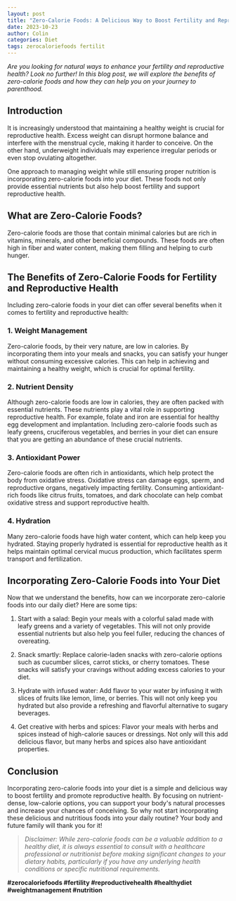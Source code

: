 ```yaml
---
layout: post
title: "Zero-Calorie Foods: A Delicious Way to Boost Fertility and Reproductive Health"
date: 2023-10-23
author: Colin
categories: Diet
tags: zerocaloriefoods fertilit
---
```


*Are you looking for natural ways to enhance your fertility and reproductive health? Look no further! In this blog post, we will explore the benefits of zero-calorie foods and how they can help you on your journey to parenthood.*

## Introduction

It is increasingly understood that maintaining a healthy weight is crucial for reproductive health. Excess weight can disrupt hormone balance and interfere with the menstrual cycle, making it harder to conceive. On the other hand, underweight individuals may experience irregular periods or even stop ovulating altogether.

One approach to managing weight while still ensuring proper nutrition is incorporating zero-calorie foods into your diet. These foods not only provide essential nutrients but also help boost fertility and support reproductive health.

## What are Zero-Calorie Foods?

Zero-calorie foods are those that contain minimal calories but are rich in vitamins, minerals, and other beneficial compounds. These foods are often high in fiber and water content, making them filling and helping to curb hunger.

## The Benefits of Zero-Calorie Foods for Fertility and Reproductive Health

Including zero-calorie foods in your diet can offer several benefits when it comes to fertility and reproductive health:

### 1. Weight Management

Zero-calorie foods, by their very nature, are low in calories. By incorporating them into your meals and snacks, you can satisfy your hunger without consuming excessive calories. This can help in achieving and maintaining a healthy weight, which is crucial for optimal fertility.

### 2. Nutrient Density

Although zero-calorie foods are low in calories, they are often packed with essential nutrients. These nutrients play a vital role in supporting reproductive health. For example, folate and iron are essential for healthy egg development and implantation. Including zero-calorie foods such as leafy greens, cruciferous vegetables, and berries in your diet can ensure that you are getting an abundance of these crucial nutrients.

### 3. Antioxidant Power

Zero-calorie foods are often rich in antioxidants, which help protect the body from oxidative stress. Oxidative stress can damage eggs, sperm, and reproductive organs, negatively impacting fertility. Consuming antioxidant-rich foods like citrus fruits, tomatoes, and dark chocolate can help combat oxidative stress and support reproductive health.

### 4. Hydration

Many zero-calorie foods have high water content, which can help keep you hydrated. Staying properly hydrated is essential for reproductive health as it helps maintain optimal cervical mucus production, which facilitates sperm transport and fertilization.

## Incorporating Zero-Calorie Foods into Your Diet

Now that we understand the benefits, how can we incorporate zero-calorie foods into our daily diet? Here are some tips:

1. Start with a salad: Begin your meals with a colorful salad made with leafy greens and a variety of vegetables. This will not only provide essential nutrients but also help you feel fuller, reducing the chances of overeating.

2. Snack smartly: Replace calorie-laden snacks with zero-calorie options such as cucumber slices, carrot sticks, or cherry tomatoes. These snacks will satisfy your cravings without adding excess calories to your diet.

3. Hydrate with infused water: Add flavor to your water by infusing it with slices of fruits like lemon, lime, or berries. This will not only keep you hydrated but also provide a refreshing and flavorful alternative to sugary beverages.

4. Get creative with herbs and spices: Flavor your meals with herbs and spices instead of high-calorie sauces or dressings. Not only will this add delicious flavor, but many herbs and spices also have antioxidant properties.

## Conclusion

Incorporating zero-calorie foods into your diet is a simple and delicious way to boost fertility and promote reproductive health. By focusing on nutrient-dense, low-calorie options, you can support your body's natural processes and increase your chances of conceiving. So why not start incorporating these delicious and nutritious foods into your daily routine? Your body and future family will thank you for it!

> *Disclaimer: While zero-calorie foods can be a valuable addition to a healthy diet, it is always essential to consult with a healthcare professional or nutritionist before making significant changes to your dietary habits, particularly if you have any underlying health conditions or specific nutritional requirements.*

**#zerocaloriefoods #fertility #reproductivehealth #healthydiet #weightmanagement #nutrition**